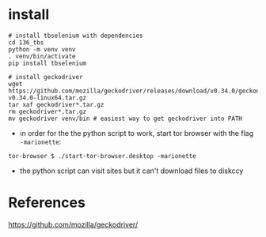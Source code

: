 # install

```
# install tbselenium with dependencies
cd 136_tbs
python -m venv venv
. venv/bin/activate
pip install tbselenium

# install geckodriver
wget https://github.com/mozilla/geckodriver/releases/download/v0.34.0/geckodriver-v0.34.0-linux64.tar.gz
tar xaf geckodriver*.tar.gz
rm geckodriver*.tar.gz
mv geckodriver venv/bin # easiest way to get geckodriver into PATH
```

- in order for the the python script to work, start tor browser with
  the flag `-marionette`:
  
```
tor-browser $ ./start-tor-browser.desktop -marionette
```

- the python script can visit sites but it can't download files to diskccy

# References

https://github.com/mozilla/geckodriver/
